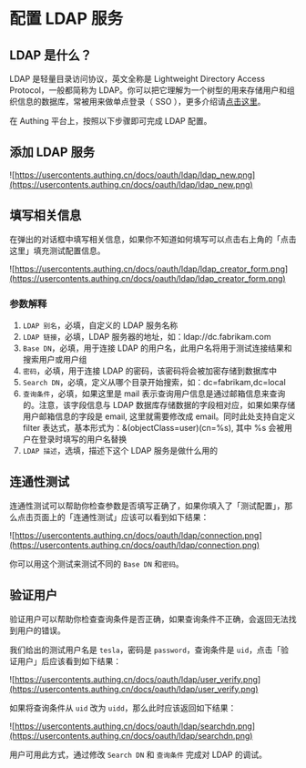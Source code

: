# 配置 LDAP 服务

## LDAP 是什么？

LDAP 是轻量目录访问协议，英文全称是 Lightweight Directory Access Protocol，一般都简称为 LDAP。你可以把它理解为一个树型的用来存储用户和组织信息的数据库，常被用来做单点登录（ SSO ），更多介绍请[点击这里](https://baike.baidu.com/item/LDAP/2875565)。

在 Authing 平台上，按照以下步骤即可完成 LDAP 配置。

## 添加 LDAP 服务

![https://usercontents.authing.cn/docs/oauth/ldap/ldap_new.png](https://usercontents.authing.cn/docs/oauth/ldap/ldap_new.png)

## 填写相关信息

在弹出的对话框中填写相关信息，如果你不知道如何填写可以点击右上角的「点击这里」填充测试配置信息。

![https://usercontents.authing.cn/docs/oauth/ldap/ldap_creator_form.png](https://usercontents.authing.cn/docs/oauth/ldap/ldap_creator_form.png)

### 参数解释

1. `LDAP 别名`，必填，自定义的 LDAP 服务名称
2. `LDAP 链接`，必填，LDAP 服务器的地址，如：ldap://dc.fabrikam.com
3. `Base DN`，必填，用于连接 LDAP 的用户名，此用户名将用于测试连接结果和搜索用户或用户组
4. `密码`，必填，用于连接 LDAP 的密码，该密码将会被加密存储到数据库中
5. `Search DN`，必填，定义从哪个目录开始搜索，如：dc=fabrikam,dc=local
6. `查询条件`，必填，如果这里是 mail 表示查询用户信息是通过邮箱信息来查询的。注意，该字段信息与 LDAP 数据库存储数据的字段相对应，如果如果存储用户邮箱信息的字段是 email, 这里就需要修改成 email。同时此处支持自定义 filter 表达式，基本形式为：&(objectClass=user)(cn=%s), 其中 %s 会被用户在登录时填写的用户名替换
7. `LDAP 描述`，选填，描述下这个 LDAP 服务是做什么用的

## 连通性测试

连通性测试可以帮助你检查参数是否填写正确了，如果你填入了「测试配置」，那么点击页面上的「连通性测试」应该可以看到如下结果：

![https://usercontents.authing.cn/docs/oauth/ldap/connection.png](https://usercontents.authing.cn/docs/oauth/ldap/connection.png)

你可以用这个测试来测试不同的 `Base DN` 和`密码`。

## 验证用户

验证用户可以帮助你检查查询条件是否正确，如果查询条件不正确，会返回无法找到用户的错误。

我们给出的测试用户名是 `tesla`，密码是 `password`，查询条件是 `uid`，点击「验证用户」后应该看到如下结果：

![https://usercontents.authing.cn/docs/oauth/ldap/user_verify.png](https://usercontents.authing.cn/docs/oauth/ldap/user_verify.png)

如果将查询条件从 `uid` 改为 `uidd`，那么此时应该返回如下结果：

![https://usercontents.authing.cn/docs/oauth/ldap/searchdn.png](https://usercontents.authing.cn/docs/oauth/ldap/searchdn.png)

用户可用此方式，通过修改 `Search DN` 和 `查询条件` 完成对 LDAP 的调试。



